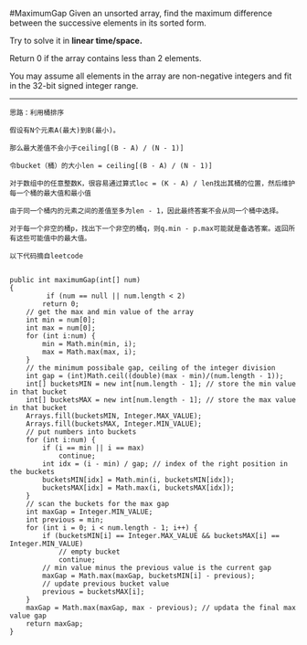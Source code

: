 #MaximumGap
Given an unsorted array, find the maximum difference between the successive elements in its sorted form.

Try to solve it in **linear time/space.**

Return 0 if the array contains less than 2 elements.

You may assume all elements in the array are non-negative integers and fit in the 32-bit signed integer range.


---



```
思路：利用桶排序

假设有N个元素A(最大)到B(最小)。

那么最大差值不会小于ceiling[(B - A) / (N - 1)]

令bucket（桶）的大小len = ceiling[(B - A) / (N - 1)]

对于数组中的任意整数K，很容易通过算式loc = (K - A) / len找出其桶的位置，然后维护每一个桶的最大值和最小值

由于同一个桶内的元素之间的差值至多为len - 1，因此最终答案不会从同一个桶中选择。

对于每一个非空的桶p，找出下一个非空的桶q，则q.min - p.max可能就是备选答案。返回所有这些可能值中的最大值。

以下代码摘自leetcode


public int maximumGap(int[] num)
{
         if (num == null || num.length < 2)
        return 0;
    // get the max and min value of the array
    int min = num[0];
    int max = num[0];
    for (int i:num) {
        min = Math.min(min, i);
        max = Math.max(max, i);
    }
    // the minimum possibale gap, ceiling of the integer division
    int gap = (int)Math.ceil((double)(max - min)/(num.length - 1));
    int[] bucketsMIN = new int[num.length - 1]; // store the min value in that bucket
    int[] bucketsMAX = new int[num.length - 1]; // store the max value in that bucket
    Arrays.fill(bucketsMIN, Integer.MAX_VALUE);
    Arrays.fill(bucketsMAX, Integer.MIN_VALUE);
    // put numbers into buckets
    for (int i:num) {
        if (i == min || i == max)
            continue;
        int idx = (i - min) / gap; // index of the right position in the buckets
        bucketsMIN[idx] = Math.min(i, bucketsMIN[idx]);
        bucketsMAX[idx] = Math.max(i, bucketsMAX[idx]);
    }
    // scan the buckets for the max gap
    int maxGap = Integer.MIN_VALUE;
    int previous = min;
    for (int i = 0; i < num.length - 1; i++) {
        if (bucketsMIN[i] == Integer.MAX_VALUE && bucketsMAX[i] == Integer.MIN_VALUE)
            // empty bucket
            continue;
        // min value minus the previous value is the current gap
        maxGap = Math.max(maxGap, bucketsMIN[i] - previous);
        // update previous bucket value
        previous = bucketsMAX[i];
    }
    maxGap = Math.max(maxGap, max - previous); // updata the final max value gap
    return maxGap;
}
```